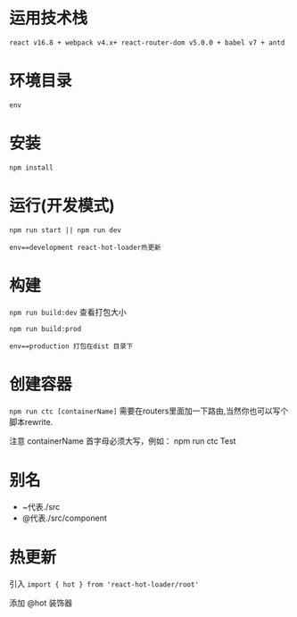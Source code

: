 # 运用技术栈

`react v16.8 + webpack v4.x+ react-router-dom v5.0.0 + babel v7 + antd`

# 环境目录

`env`

# 安装

`npm install`

# 运行(开发模式)

`npm run start || npm run dev`  

`env==development react-hot-loader热更新`

# 构建

`npm run build:dev` 查看打包大小

`npm run build:prod` 

`env==production 打包在dist 目录下`

# 创建容器

`npm run ctc [containerName]` 需要在routers里面加一下路由,当然你也可以写个脚本rewrite.

注意 containerName 首字母必须大写，例如： npm run ctc Test

# 别名

* ~代表./src
* @代表./src/component

# 热更新

引入 `import { hot } from 'react-hot-loader/root'`

添加 @hot 装饰器